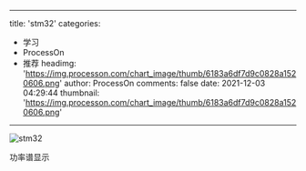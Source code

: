 
---
title: 'stm32'
categories: 
 - 学习
 - ProcessOn
 - 推荐
headimg: 'https://img.processon.com/chart_image/thumb/6183a6df7d9c0828a1520606.png'
author: ProcessOn
comments: false
date: 2021-12-03 04:29:44
thumbnail: 'https://img.processon.com/chart_image/thumb/6183a6df7d9c0828a1520606.png'
---

<div>   
<img class="thumb" alt="stm32" src="https://img.processon.com/chart_image/thumb/6183a6df7d9c0828a1520606.png" referrerpolicy="no-referrer">
<p>功率谱显示</p>  
</div>
            